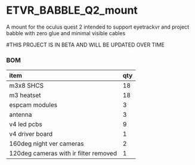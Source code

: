# ETVR_BABBLE_Q2_mount
A mount for the oculus quest 2 intended to support eyetrackvr and project babble with zero glue and minimal visible cables

#THIS PROJECT IS IN BETA AND WILL BE UPDATED OVER TIME

### BOM

| item                                               | qty |
| :---                                               | :---         |
| m3x8 SHCS                                          | 18           |
| m3 heatset                                         | 18           |
| espcam modules                                     | 3            |
| antenna                                            | 3            |
| v4 led pcbs                                        | 9            |
| v4 driver board                                    | 1            |
| 160deg night ver cameras                           | 2            |
| 120deg  cameras with ir filter removed             | 1            |
